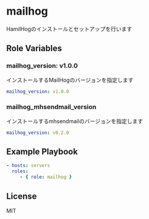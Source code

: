 mailhog
=========

HamilHogのインストールとセットアップを行います

Role Variables
--------------

### mailhog_version: v1.0.0

インストールするMailHogのバージョンを指定します

```yaml
mailhog_version: v1.0.0
```

### mailhog_mhsendmail_version

インストールするmhsendmailのバージョンを指定します

```yaml
mailhog_version: v0.2.0
```

Example Playbook
----------------

```yaml
- hosts: servers
  roles:
     - { role: mailhog }
```

License
-------

MIT
